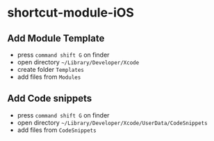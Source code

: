 # shortcut-module-iOS

## Add Module Template
- press ```command shift G``` on finder
- open directory ```~/Library/Developer/Xcode```
- create folder ```Templates```
- add files from ```Modules```

## Add Code snippets
- press ```command shift G``` on finder
- open directory ```~/Library/Developer/Xcode/UserData/CodeSnippets```
- add files from ```CodeSnippets```
